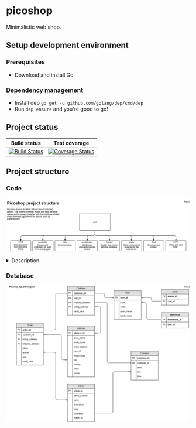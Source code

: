 picoshop
========
Minimalistic web shop.

## Setup development environment
### Prerequisites
 * Download and install Go

### Dependency management
 * Install dep `go get -u github.com/golang/dep/cmd/dep`
 * Run `dep ensure` and you're good to go!

## Project status
| Build status | Test coverage |
|:------------:|:-------------:|
| [![Build Status](https://travis-ci.org/willeponken/picoshop.svg?branch=master)](https://travis-ci.org/willeponken/picoshop) | [![Coverage Status](https://coveralls.io/repos/github/willeponken/picoshop/badge.svg?branch=master)](https://coveralls.io/github/willeponken/picoshop?branch=master) |

## Project structure

### Code
![Code project structure tree](https://github.com/willeponken/picoshop/blob/master/doc/patterns/picoshop-project-structure_rev1.png)

<details>
<summary>Description</summary>

 * /cmd - main entry points for each binary
 * /controller - routes according to MVC pattern
 * /doc - documentation
 * /middleware - interceptors for routes
 * /model - interact with database according to MVC pattern
 * /static - content that is served by the web server
 * /tool - developer utilities
 * /view - HTML views that are rendered for each web page

</details>

### Database
![Database ER scheme](https://github.com/willeponken/picoshop/blob/master/doc/database/picoshop_sql-er-diagram_rev2.png)
